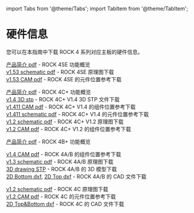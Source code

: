 ﻿---
sidebar_label: '硬件信息'
sidebar_position: 20
---

import Tabs from '@theme/Tabs';
import TabItem from '@theme/TabItem';

# 硬件信息

您可以在本指南中下载 ROCK 4 系列对应主板的硬件信息。

<Tabs>
  <TabItem value="ROCK_4SE" label="ROCK 4SE">

[产品简介 pdf](https://dl.radxa.com/rockpi4/docs/hw/rockpi4/radxa_rock4se_product_brief_Revision_1.8.pdf) - ROCK 4SE 功能概览  
[v1.53 schematic pdf](https://dl.radxa.com/rockpi4/docs/hw/rockpi4/ROCK-4-SE-V1.53-SCH.pdf) - ROCK 4SE 原理图下载  
[v1.53 CAM pdf](https://dl.radxa.com/rockpi4/docs/hw/rockpi4/ROCK-4-SE-V1.53-SMD.pdf) - ROCK 4SE 的元件位置参考下载  

  </TabItem>
  <TabItem value="ROCK_4C_Plus" label="ROCK 4C+">

[产品简介 pdf](https://dl.radxa.com/rockpi4/docs/hw/rockpi4/rockpi4c_plus_product_brief.pdf) - ROCK 4C+ 功能概览  
[v1.4 3D stp](https://dl.radxa.com/rockpi4/docs/hw/rockpi4/ROCK4Cp_3D_V1.4.step.zip)  - ROCK 4C+ V1.4 3D STP 文件下载  
[v1.411 CAM pdf](https://dl.radxa.com/rockpi4/docs/hw/rockpi4/ROCK-4C+-V1.411-SMD.pdf)  - ROCK 4C+ V1.4 的组件位置参考下载  
[v1.411 schematic pdf](https://dl.radxa.com/rockpi4/docs/hw/rockpi4/ROCK-4C+-V1.411-SCH.pdf)  - ROCK 4C+ V1.4 的元件位置参考下载  
[v1.2 schematic pdf](https://dl.radxa.com/rockpi4/docs/hw/rockpi4/rockpi4c_plus_v12_sch_220304.pdf)  - ROCK 4C+ V1.2 原理图下载  
[v1.2 CAM pdf](https://dl.radxa.com/rockpi4/docs/hw/rockpi4/rockpi4c_plus_v12_smd_220304.pdf)  - ROCK 4C+ V1.2 的组件位置参考下载  

  </TabItem>
  <TabItem value="ROCK_4B_Plus" label="ROCK 4B+">

[产品简介 pdf](https://dl.radxa.com/rockpi4/docs/hw/rockpi4/radxa_rock4bp_product_brief_Revision_1.1.pdf)  - ROCK 4B+ 功能概览  

  </TabItem>
  <TabItem value="ROCK_4AB" label="ROCK 4A/B">

[v1.4 CAM pdf](https://dl.radxa.com/rockpi4/docs/hw/rockpi4/rockpi4_v14_components_reference_201811122.pdf)  - ROCK 4A/B 的组件位置参考下载  
[v1.3 schematic pdf](https://dl.radxa.com/rockpi4/docs/hw/rockpi4/rockpi4_v13_sch_20181112.pdf)  - ROCK 4A/B 原理图下载  
[3D drawing STP](https://dl.radxa.com/rockpi4/docs/hw/rockpi4/ROCK-Pi-4B-3D.stp.gz	)  - ROCK 4A/B 的 3D 模型下载  
[2D Bottom dxf](https://dl.radxa.com/rockpi4/docs/hw/rockpi4/rockpi4_2d_v14_201811122_bottom.dxf.zip), 
[2D Top dxf](https://dl.radxa.com/rockpi4/docs/hw/rockpi4/rockpi4_2d_v14_201811122_top.dxf.zip)  - ROCK 4A/B 的 CAD 文件下载  

  </TabItem>
  <TabItem value="ROCK_4C" label="ROCK 4C">

[v1.2 schematic pdf](https://dl.radxa.com/rockpi4/docs/hw/rockpi4/rockpi4c_v12_sch_20200620.pdf)  - ROCK 4C 原理图下载  
[v1.2 CAM pdf](https://dl.radxa.com/rockpi4/docs/hw/rockpi4/rockpi4c_v12_components_reference_20200602.pdf)  - ROCK 4C 的元件位置参考下载  
[2D Top&Bottom dxf](https://dl.radxa.com/rockpi4/docs/hw/rockpi4/rockpi4c_2d_v12.zip)  -  ROCK 4C 的 CAD 文件下载  

  </TabItem>
</Tabs>
